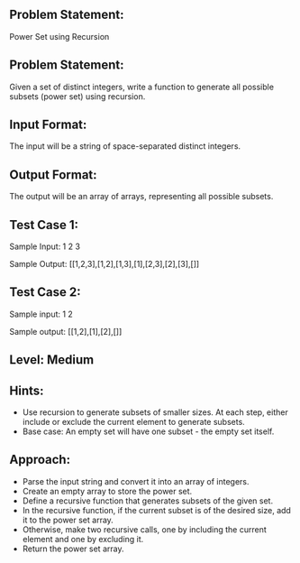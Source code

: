 ## Problem Statement:
Power Set using Recursion

## Problem Statement:
Given a set of distinct integers, write a function to 
generate all possible subsets (power set) using recursion.


## Input Format:
The input will be a string of space-separated
distinct integers.

## Output Format:
The output will be an array of arrays, 
representing all possible subsets.

## Test Case 1:
Sample Input:
1 2 3

Sample Output:
[[1,2,3],[1,2],[1,3],[1],[2,3],[2],[3],[]]


## Test Case 2:
Sample input:
1 2

Sample output:
[[1,2],[1],[2],[]]

## Level: Medium

## Hints:
- Use recursion to generate subsets of smaller sizes.
At each step, either include or exclude the current element to generate subsets.
- Base case: An empty set will have one subset - the empty set itself.

## Approach:
- Parse the input string and convert it into an array of integers.
- Create an empty array to store the power set.
- Define a recursive function that generates subsets of the given set.
- In the recursive function, if the current subset is of the desired size, add it to the power set array.
- Otherwise, make two recursive calls, one by including the current element and one by excluding it.
- Return the power set array.

